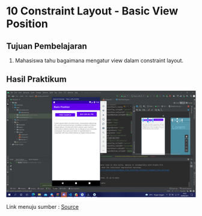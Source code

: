 # 10 Constraint Layout - Basic View Position

## Tujuan Pembelajaran

1. Mahasiswa tahu bagaimana mengatur view dalam constraint layout.

## Hasil Praktikum
![Hasil dari laporan](img/Screenshot.png)

Link menuju sumber : [Source](/../../tree/master/src/10$20Constraint$20Layout$20-$20Basic$20View$20Position)